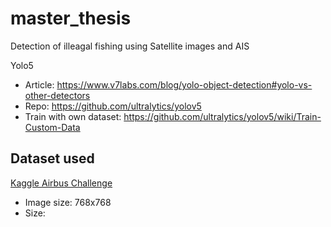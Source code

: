 # master_thesis
Detection of illeagal fishing using Satellite images and AIS 

Yolo5
- Article: https://www.v7labs.com/blog/yolo-object-detection#yolo-vs-other-detectors
- Repo: https://github.com/ultralytics/yolov5
- Train with own dataset: https://github.com/ultralytics/yolov5/wiki/Train-Custom-Data

## Dataset used
[Kaggle Airbus Challenge](https://www.kaggle.com/c/airbus-ship-detection/overview)
- Image size: 768x768
- Size: 
